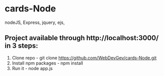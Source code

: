 # cards-Node
nodeJS, Express, jquery, ejs, 


## Project available through http://localhost:3000/ in 3 steps:

1.  Clone repo - git clone https://github.com/WebDevGev/cards-Node.git
2.  Install npm packages - npm install
3.  Run it - node app.js
